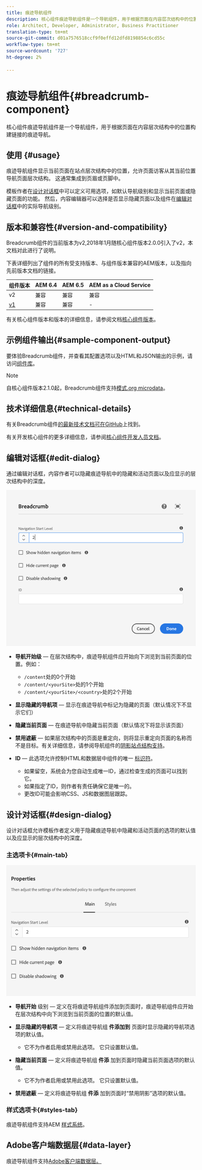 ```yaml
---
title: 痕迹导航组件
description: 核心组件痕迹导航组件是一个导航组件，用于根据页面在内容层次结构中的位置构建链接的痕迹导航。
role: Architect, Developer, Administrator, Business Practitioner
translation-type: tm+mt
source-git-commit: d01a7576518ccf9f0effd12dfd8198854c6cd55c
workflow-type: tm+mt
source-wordcount: '727'
ht-degree: 2%

---
```



# 痕迹导航组件{#breadcrumb-component}

核心组件痕迹导航组件是一个导航组件，用于根据页面在内容层次结构中的位置构建链接的痕迹导航。

## 使用 {#usage}

痕迹导航组件显示当前页面在站点层次结构中的位置，允许页面访客从其当前位置导航页面层次结构。 这通常集成到页眉或页脚中。

模板作者在[设计对话框](#design-dialog)中可以定义可用选项，如默认导航级别和显示当前页面或隐藏页面的功能。 然后，内容编辑器可以选择是否显示隐藏页面以及组件在[编辑对话框](#edit-dialog)中的实际导航级别。

## 版本和兼容性{#version-and-compatibility}

Breadcrumb组件的当前版本为v2,2018年1月随核心组件版本2.0.0引入了v2，本文档对此进行了说明。

下表详细列出了组件的所有受支持版本、与组件版本兼容的AEM版本，以及指向先前版本文档的链接。

| 组件版本 | AEM 6.4 | AEM 6.5 | AEM as a Cloud Service |
|--- | --- |--- |---|
| v2 | 兼容 | 兼容 | 兼容 |
| [v1](v1/breadcrumb-v1.md) | 兼容 | 兼容 | - |

有关核心组件版本和版本的详细信息，请参阅文档[核心组件版本](/help/versions.md)。

## 示例组件输出{#sample-component-output}

要体验Breadcrumb组件，并查看其配置选项以及HTML和JSON输出的示例，请访问[组件库](https://adobe.com/go/aem_cmp_library_breadcrumb)。

>[!NOTE]
>
>自核心组件版本2.1.0起，Breadcrumb组件支持[模式.org microdata](https://schema.org/BreadcrumbList)。

## 技术详细信息{#technical-details}

有关Breadcrumb组件[的最新技术文档可在GitHub](https://adobe.com/go/aem_cmp_tech_breadcrumb_v2)上找到。

有关开发核心组件的更多详细信息，请参阅[核心组件开发人员文档](/help/developing/overview.md)。

## 编辑对话框{#edit-dialog}

通过编辑对话框，内容作者可以隐藏痕迹导航中的隐藏和活动页面以及应显示的层次结构中的深度。

![痕迹导航组件编辑对话框](/help/assets/breadcrumb-edit.png)

* **导航开始级**  — 在层次结构中，痕迹导航组件应开始向下浏览到当前页面的位置。例如：

   * `/content`处的0个开始
   * `/content/<yourSite>`处的1个开始
   * `/content/<yourSite>/<country>`处的2个开始

* **显示隐藏的导航项**  — 显示在痕迹导航中标记为隐藏的页面（默认情况下不显示它们）
* **隐藏当前页面**  — 在痕迹导航中隐藏当前页面（默认情况下将显示该页面）
* **禁用遮蔽**  — 如果层次结构中的页面是重定向，则将显示重定向页面的名称而不是目标。有关详细信息，请参阅导航组件的[阴影站点结构支持](navigation.md#shadow-structure)。
* **ID**  — 此选项允许控制HTML和数据层中组件的唯一 [标识符](/help/developing/data-layer/overview.md)。
   * 如果留空，系统会为您自动生成唯一ID，通过检查生成的页面可以找到它。
   * 如果指定了ID，则作者有责任确保它是唯一的。
   * 更改ID可能会影响CSS、JS和数据图层跟踪。

## 设计对话框{#design-dialog}

设计对话框允许模板作者定义用于隐藏痕迹导航中隐藏和活动页面的选项的默认值以及应显示的层次结构中的深度。

### 主选项卡{#main-tab}

![](/help/assets/breadcrumb-design.png)

* **导航开始** 级别 — 定义在将痕迹导航组件添加到页面时，痕迹导航组件应开始在层次结构中向下浏览到当前页面的位置的默认值。
* **显示隐藏的导航项**  — 定义将痕迹导航组 **件添加到** 页面时显示隐藏的导航项选项的默认值。

   * 它不为作者启用或禁用此选项。 它只设置默认值。

* **隐藏当前页面** — 定义将痕迹导航组 **件添** 加到页面时隐藏当前页面选项的默认值。

   * 它不为作者启用或禁用此选项。 它只设置默认值。

* **禁用遮蔽**  — 定义将痕迹导航组 **件添** 加到页面时“禁用阴影”选项的默认值。

### 样式选项卡{#styles-tab}

痕迹导航组件支持AEM [样式系统](/help/get-started/authoring.md#component-styling)。

## Adobe客户端数据层{#data-layer}

痕迹导航组件支持[Adobe客户端数据层。](/help/developing/data-layer/overview.md)
